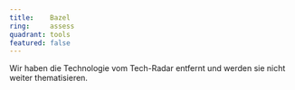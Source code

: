 ```yaml
---
title:    Bazel  
ring:     assess  
quadrant: tools
featured: false
---
```


Wir haben die Technologie vom Tech-Radar entfernt und werden sie nicht weiter thematisieren.
